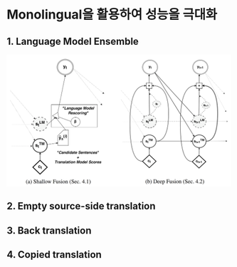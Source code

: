 # Monolingual을 활용하여 성능을 극대화

## 1. Language Model Ensemble

![](/assets/nmt_with_lm_emsemble.png)

## 2. Empty source-side translation

## 3. Back translation

## 4. Copied translation



